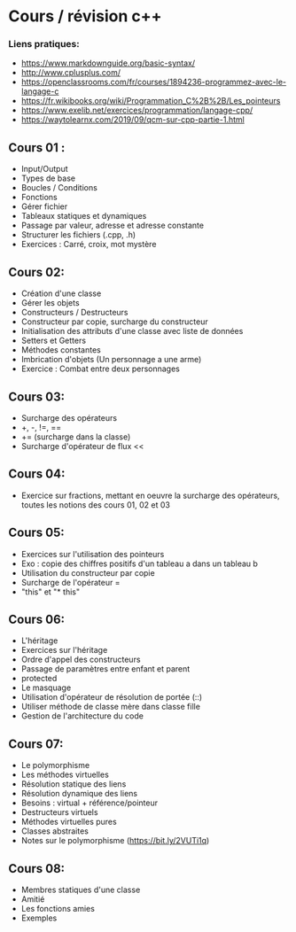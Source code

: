 # Cours / révision c++

### Liens pratiques:

- https://www.markdownguide.org/basic-syntax/
- http://www.cplusplus.com/
- https://openclassrooms.com/fr/courses/1894236-programmez-avec-le-langage-c
- https://fr.wikibooks.org/wiki/Programmation_C%2B%2B/Les_pointeurs
- https://www.exelib.net/exercices/programmation/langage-cpp/
- https://waytolearnx.com/2019/09/qcm-sur-cpp-partie-1.html

## Cours 01 :
- Input/Output
- Types de base
- Boucles / Conditions
- Fonctions
- Gérer fichier
- Tableaux statiques et dynamiques
- Passage par valeur, adresse et adresse constante
- Structurer les fichiers (.cpp, .h)
- Exercices : Carré, croix, mot mystère

## Cours 02:
- Création d'une classe
- Gérer les objets
- Constructeurs / Destructeurs
- Constructeur par copie, surcharge du constructeur
- Initialisation des attributs d'une classe avec liste de données
- Setters et Getters
- Méthodes constantes
- Imbrication d'objets (Un personnage a une arme)
- Exercice : Combat entre deux personnages

## Cours 03:
- Surcharge des opérateurs
- +, -, !=, ==
- += (surcharge dans la classe)
- Surcharge d'opérateur de flux <<

## Cours 04:
- Exercice sur fractions, mettant en oeuvre	
  la surcharge des opérateurs, toutes les 
  notions des cours 01, 02 et 03

## Cours 05:
- Exercices sur l'utilisation des pointeurs
- Exo : copie des chiffres positifs d'un tableau a dans un tableau b
- Utilisation du constructeur par copie
- Surcharge de l'opérateur =
- "this" et "* this"

## Cours 06:
- L'héritage
- Exercices sur l'héritage
- Ordre d'appel des constructeurs
- Passage de paramètres entre enfant et parent
- protected
- Le masquage
- Utilisation d'opérateur de résolution de portée (::)
- Utiliser méthode de classe mère dans classe fille
- Gestion de l'architecture du code

## Cours 07:
- Le polymorphisme
- Les méthodes virtuelles
- Résolution statique des liens
- Résolution dynamique des liens
- Besoins : virtual + référence/pointeur
- Destructeurs virtuels
- Méthodes virtuelles pures
- Classes abstraites
- Notes sur le polymorphisme (https://bit.ly/2VUTi1q)

## Cours 08:
- Membres statiques d'une classe
- Amitié
- Les fonctions amies
- Exemples